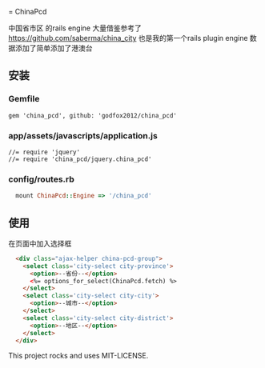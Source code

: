 = ChinaPcd

中国省市区 的rails engine
大量借鉴参考了 https://github.com/saberma/china_city
也是我的第一个rails plugin engine
数据添加了简单添加了港澳台

## 安装

### Gemfile

    gem 'china_pcd', github: 'godfox2012/china_pcd'

### app/assets/javascripts/application.js

    //= require 'jquery'
    //= require 'china_pcd/jquery.china_pcd'

### config/routes.rb

```ruby
  mount ChinaPcd::Engine => '/china_pcd'
```

## 使用

在页面中加入选择框

```html
  <div class="ajax-helper china-pcd-group">
    <select class='city-select city-province'>
      <option>--省份--</option>
      <%= options_for_select(ChinaPcd.fetch) %>
    </select>
    <select class='city-select city-city'>
      <option>--城市--</option>
    </select>
    <select class='city-select city-district'>
      <option>--地区--</option>
    </select>
  </div>
```

This project rocks and uses MIT-LICENSE.
